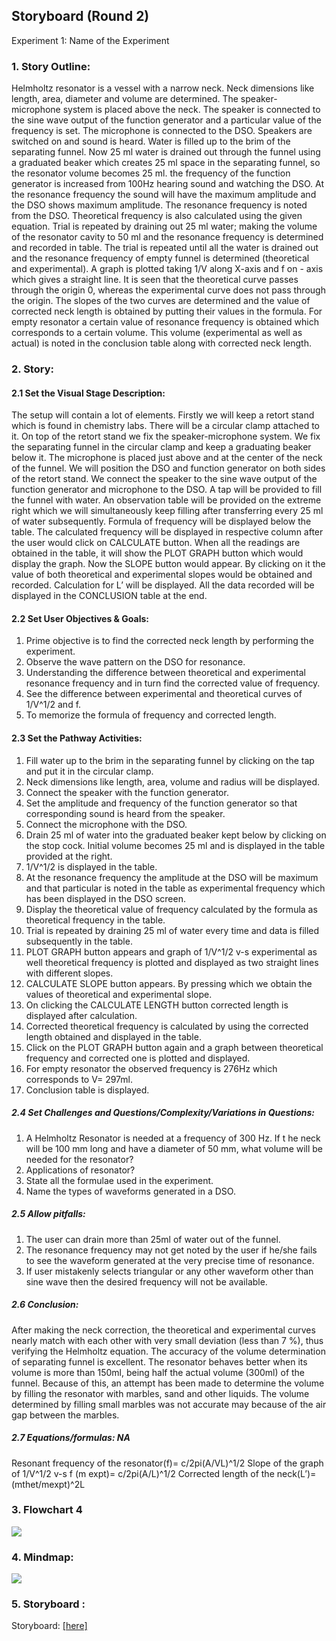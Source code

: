 ## Storyboard (Round 2)

Experiment 1: Name of the Experiment

### 1. Story Outline:

Helmholtz resonator is a vessel with a narrow neck. Neck dimensions like length, area, diameter and volume are determined. The speaker-microphone system is placed above the neck. The speaker is connected to the sine wave output of the function generator and a particular value of the frequency is set. The microphone is connected to the DSO. Speakers are switched on and sound is heard. Water is filled up to the brim of the separating funnel. Now 25 ml water is drained out through the funnel using a graduated beaker which creates 25 ml space in the separating funnel, so the resonator volume becomes 25 ml. the frequency of the function generator is increased from 100Hz hearing sound and watching the DSO. At the resonance frequency the sound will have the maximum amplitude and the DSO shows maximum amplitude. The resonance frequency is noted from the DSO. Theoretical frequency is also calculated using the given equation. Trial is repeated by draining out 25 ml water; making the volume of the resonator cavity to 50 ml and the resonance frequency is determined and recorded in table. The trial is repeated until all the water is drained out and the resonance frequency of empty funnel is determined (theoretical and experimental). A graph is plotted taking 1/V along X-axis and f on - axis which gives a straight line. It is seen that the theoretical curve passes through the origin 0, whereas the experimental curve does not pass through the origin. The slopes of the two curves are determined and the value of corrected neck length is obtained by putting their values in the formula. For empty resonator a certain value of resonance frequency is obtained which corresponds to a certain volume. This volume (experimental as well as actual) is noted in the conclusion table along with corrected neck length.

### 2. Story:

#### 2.1 Set the Visual Stage Description:
The setup will contain a lot of elements. Firstly we will keep a retort stand which is found in chemistry labs. There will be a circular clamp attached to it. On top of the retort stand we fix the speaker-microphone system. We fix the separating funnel in the circular clamp and keep a graduating beaker below it. The microphone is placed just above and at the center of the neck of the funnel. We will position the DSO and function generator on both sides of the retort stand. We connect the speaker to the sine wave output of the function generator and microphone to the DSO. A tap will be provided to fill the funnel with water. An observation table will be provided on the extreme right which we will simultaneously keep filling after transferring every 25 ml of water subsequently. Formula of frequency will be displayed below the table. The calculated frequency will be displayed in respective column after the user would click on CALCULATE button. When all the readings are obtained in the table, it will show the PLOT GRAPH button which would display the graph. Now the SLOPE button would appear. By clicking on it the value of both theoretical and experimental slopes would be obtained and recorded. Calculation for L’ will be displayed. All the data recorded will be displayed in the CONCLUSION table at the end.

#### 2.2 Set User Objectives & Goals:

1. Prime objective is to find the corrected neck length by performing the experiment.
2. Observe the wave pattern on the DSO for resonance.
3. Understanding the difference between theoretical and experimental resonance frequency and in turn find the corrected value of frequency.
4. See the difference between experimental and theoretical curves of 1/V^1/2 and f.
5. To memorize the formula of frequency and corrected length.


#### 2.3 Set the Pathway Activities:

1.	Fill water up to the brim in the separating funnel by clicking on the tap and put it in the circular clamp.
2.	Neck dimensions like length, area, volume and radius will be displayed.
3.	Connect the speaker with the function generator.
4.	Set the amplitude and frequency of the function generator so that corresponding sound is heard from the speaker.
5.	Connect the microphone with the DSO.
6.	Drain 25 ml of water into the graduated beaker kept below by clicking on the stop cock. Initial volume becomes 25 ml and is displayed in the table provided at the right.
7.	1/V^1/2 is displayed in the table.
8.	At the resonance frequency the amplitude at the DSO will be maximum and that particular is noted in the table as experimental frequency which has been displayed in the DSO screen.
9.	Display the theoretical value of frequency calculated by the formula as theoretical frequency in the table.
10.	Trial is repeated by draining 25 ml of water every time and data is filled subsequently in the table.
11.	 PLOT GRAPH button appears and graph of 1/V^1/2 v-s experimental as well theoretical frequency is plotted and displayed as two straight lines with different slopes.
12.	CALCULATE SLOPE button appears. By pressing which we obtain the values of theoretical and experimental slope. 
13.	On clicking the CALCULATE LENGTH button corrected length is displayed after calculation.
14.	Corrected theoretical frequency is calculated by using the corrected length obtained and displayed in the table.
15.	Click on the PLOT GRAPH button again and a graph between theoretical frequency and corrected one is plotted and displayed.
16.	For empty resonator the observed frequency is 276Hz which corresponds to V= 297ml.
17.	Conclusion table is displayed. 


##### 2.4 Set Challenges and Questions/Complexity/Variations in Questions:

1. A Helmholtz Resonator is needed at a frequency of 300 Hz. If t he neck will be 100 mm long and have a diameter of 50 mm, what volume will be needed for the resonator?
2. Applications of resonator?
3. State all the formulae used in the experiment.
4. Name the types of waveforms generated in a DSO.


##### 2.5 Allow pitfalls:

1.	The user can drain more than 25ml of water out of the funnel.
2.	The resonance frequency may not get noted by the user if he/she fails to see the waveform generated at the very precise time of resonance. 
3.	If user mistakenly selects triangular or any other waveform other than sine wave then the desired frequency will not be available.


##### 2.6 Conclusion:
After making the neck correction, the theoretical and experimental curves nearly match with each other with very small deviation (less than 7 %), thus verifying the Helmholtz equation. The accuracy of the volume determination of separating funnel is excellent. The resonator behaves better when its volume is more than 150ml, being half the actual volume (300ml) of the funnel. Because of this, an attempt has been made to determine the volume by filling the resonator with marbles, sand and other liquids. The volume determined by filling small marbles was not accurate may because of the air gap between the marbles.

##### 2.7 Equations/formulas: NA
Resonant frequency of the resonator(f)= c/2pi(A/VL)^1/2
Slope of the graph of 1/V^1/2 v-s f (m expt)= c/2pi(A/L)^1/2
Corrected length of the neck(L’)=(mthet/mexpt)^2L



### 3. Flowchart 4
<img src="flowchart/flowchart.png"/><br>


### 4. Mindmap:
<img src="mindmap/mindmap.jpg"/>
 
 
### 5. Storyboard :
Storyboard: <a href="Storyboard/storyboard.gif"> [here]</a>
